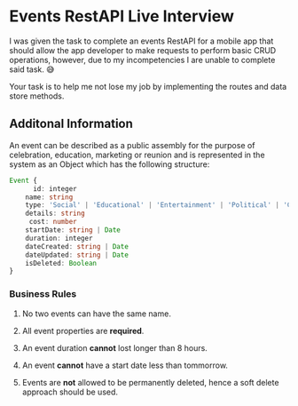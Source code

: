 # Events RestAPI Live Interview

I was given the task to complete an events RestAPI for a mobile app that should
allow the app developer to make requests to perform basic CRUD operations, however, due
to my incompetencies I are unable to complete said task. 😅

Your task is to help me not lose my job by implementing the routes and data store methods.

## Additonal Information

An event can be described as a public assembly for the purpose of celebration, education, marketing or reunion and is represented in the system as an Object which has the following structure:

```ts
Event {
 	  id: integer
    name: string
    type: 'Social' | 'Educational' | 'Entertainment' | 'Political' | 'Corporate' | 'Sport'
    details: string
  	 cost: number
    startDate: string | Date
    duration: integer
    dateCreated: string | Date
    dateUpdated: string | Date
    isDeleted: Boolean
}
```

### Business Rules

1. No two events can have the same name.

2. All event properties are **required**.

3. An event duration **cannot** lost longer than 8 hours.

4. An event **cannot** have a start date less than tommorrow.

5. Events are **not** allowed to be permanently deleted, hence a soft delete approach should be used.
